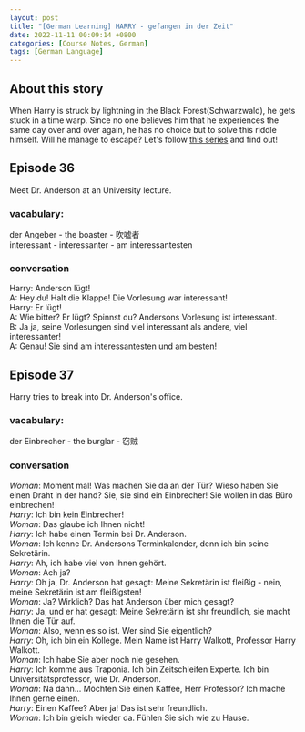 ```yaml
---
layout: post
title: "[German Learning] HARRY - gefangen in der Zeit"
date: 2022-11-11 00:09:14 +0800
categories: [Course Notes, German]
tags: [German Language]
---
```


## About this story
When Harry is struck by lightning in the Black Forest(Schwarzwald), he gets stuck in a time warp. Since no one believes him that he experiences the same day over and over again, he has no choice but to solve this riddle himself. Will he manage to escape? Let's follow [this series](https://www.youtube.com/watch?v=-wAZG4LWLWI&list=PLs7zUO7VPyJ6Ufol7Z4FfkCviaETvl3c8) and find out!


## Episode 36
Meet Dr. Anderson at an University lecture.

### vacabulary:
der Angeber - the boaster - 吹嘘者 <br />
interessant - interessanter - am interessantesten <br />


### conversation
Harry: Anderson lügt! <br />
A: Hey du! Halt die Klappe! Die Vorlesung war interessant! <br />
Harry: Er lügt! <br />
A: Wie bitter? Er lügt? Spinnst du? Andersons Vorlesung ist interessant. <br />
B: Ja ja, seine Vorlesungen sind viel interessant als andere, viel interessanter! <br />
A: Genau! Sie sind am interessantesten und am besten! <br />




## Episode 37
Harry tries to break into Dr. Anderson's office.

### vacabulary:
der Einbrecher - the burglar - 窃贼 <br />

### conversation
_Woman_: Moment mal! Was machen Sie da an der Tür? Wieso haben Sie einen Draht in der hand? Sie, sie sind ein Einbrecher! Sie wollen in das Büro einbrechen! <br />
_Harry_: Ich bin kein Einbrecher! <br />
_Woman_: Das glaube ich Ihnen nicht! <br />
_Harry_: Ich habe einen Termin bei Dr. Anderson. <br />
_Woman_: Ich kenne Dr. Andersons Terminkalender, denn ich bin seine Sekretärin. <br />
_Harry_: Ah, ich habe viel von Ihnen gehört. <br />
_Woman_: Ach ja? <br />
_Harry_: Oh ja, Dr. Anderson hat gesagt: Meine Sekretärin ist fleißig - nein, meine Sekretärin ist am fleißigsten! <br />
_Woman_: Ja? Wirklich? Das hat Anderson über mich gesagt? <br />
_Harry_: Ja, und er hat gesagt: Meine Sekretärin ist shr freundlich, sie macht Ihnen die Tür auf. <br />
_Woman_: Also, wenn es so ist. Wer sind Sie eigentlich? <br />
_Harry_: Oh, ich bin ein Kollege. Mein Name ist Harry Walkott, Professor Harry Walkott. <br />
_Woman_: Ich habe Sie aber noch nie gesehen. <br />
_Harry_: Ich komme aus Traponia. Ich bin Zeitschleifen Experte. Ich bin Universitätsprofessor, wie Dr. Anderson. <br />
_Woman_: Na dann... Möchten Sie einen Kaffee, Herr Professor? Ich mache Ihnen gerne einen. <br />
_Harry_: Einen Kaffee? Aber ja! Das ist sehr freundlich.  <br />
_Woman_: Ich bin gleich wieder da. Fühlen Sie sich wie zu Hause.

















